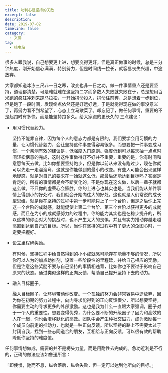 ```yaml
---
title: 功利心是坚持的天敌
excerpt: false
description: 
date: 2019-07-02
timeline: false
category:
  - 文摘
tag:
  - 核电站
---
```



很多人跟我说，自己想要更上进，想要变得更好，但是真正做事的时候，总是三分钟热度，刚开始信心满满，特别努力，但是时间线一拉长，就容易丧失兴趣，中途放弃。

大家都知道冰冻三尺非一日之寒，改变也非一日之功，做一件事情重点还是要坚持，道理都清楚，可是难就难在这坚持二字而多数人失败就失败在于，总是想用百米跑的疯狂冲刺来跑马拉松，一开始拼命投入，拼命往前奔，总是想着一步到位，但是跑了一段时间，发现终点依然还是好远好远，于是就觉得现在做的事没意义了，再努力看不到希望了，心态上立马歇菜了。却忘记了，做任何事情，重要的不是起跑时有多快，而是能坚持跑多久。给大家跑的更长久的
三点建议：

- 用习惯代替毅力。

  坚持不能靠自律，因为每个人的意志力都是有限的，我们要学会用习惯的力量，让习惯代替毅力，会让坚持这件事变得容易很多。而想要把一件事变成习惯，一个亲测有效的建议是，低强度入门原则。强度低到可以每天抽一点点时间轻松愜意的完成，这时这件事做得好不好并不重要，重要的是，你有时间和意愿每天去做。比如你想要坚持跑步，但是你以前从来没有跑过步，现在你就可以先走一走溜溜弯，这就是你能做到的最小的改变。有些人可能会出现这样地疑惑，就是对自己的要求在一始就这么低，那最后还能达到目标吗？答案是肯定的，所有的事情都是会不断变化的，不是你现在这么做，以后一辈子就都这么做。不只你的虛荣心会膨胜，你的上进心也其实也是。当我们能从某件事情上得到小的好处时，我们就会开始向往大的好处。这也就是人们常说的成长型思维，就是你在坚持的过程中第一步可能只上了一个台阶，但是之后你上完这一个台阶的成就感，就能促使上第二个台阶、第三个台阶以获得更多的成就感，而且在为小的成就感努力的过程中，你的能力其实也是在稳步提升的，所以这样的你面对大的挑战时，也不产生太大的畏惧，并且有实力推动你越走越高直到达到自己的目标。所以，当你在坚持的过程中有了更大的企图心时，一定要把握好。

- 设立里程碑奖励。

  有时候，坚持过程中给自然得到的小小成就感可能存在能量不够的情况，所以你可以人为的加点助推剂，设置一些阶段性的里程碑，并给自己相应的奖励。但是注意这些奖励不要与自己坚持的事情相违背，比如你也不要过于影响自己原来的状态。通过类似这样的正向反馈，帮助自己提升坚持下去的动力。

- 融入目标圈子。

  融入目标圈子，让环境带动你改变。一个孤独的努力会非常容易中途放弃，因为你在初期的努力过程中，向内寻求能得到的正向反馈很少，所以想要坚持，你需要主动的寻求更多的外部激励。这也是我为什么一直跟大家强调，圈子对于一个人的重要性。想要变得优秀，为什么要不断的升级圈子？因为和高效的人在一起，你也会潜移默化的高效。团队中会产生种社交磁力，成为激励每一个成员向前走的推动力，也就是一种正向反馈。所以坚持的路上不需要太过于封闭自我，找到一些志同道合的朋友，互相给与正向反馈，可以很有效的帮助降低你坚持的难度值。

任何事情想做成，需要的并不是楞头力量，而是用耐性去完成的。急功近利是不行的，正确的做法应该如鲁迅所言：

「即使慢，驰而不息，纵会落后，纵会失败，但一定可以达到他所向的目标。」